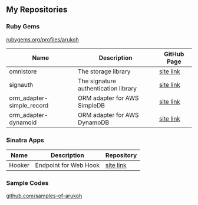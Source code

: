 ## My Repositories

### Ruby Gems
<a href="https://rubygems.org/profiles/arukoh" target="_blank">rubygems.org/profiles/arukoh</a>

| Name | Description | GitHub Page |
|------|-------------|-------------|
| omnistore | The storage library | <a href="http://arukoh.github.io/omnistore" target="_blank">site link</a> |
| signauth  | The signature authentication library | <a href="http://arukoh.github.io/signauth" target="_blank">site link</a> |
| orm_adapter-simple_record | ORM adapter for AWS SimpleDB | <a href="http://arukoh.github.io/orm_adapter-simple_record" target="_blank">site link</a> |
| orm_adapter-dynamoid | ORM adapter for AWS DynamoDB | <a href="http://arukoh.github.io/orm_adapter-dynamoid" target="_blank">site link</a> |

### Sinatra Apps

| Name | Description | Repository |
|------|-------------|-------------|
| Hooker | Endpoint for Web Hook | <a href="https://github.com/arukoh/Hooker" target="_blank">site link</a> |

### Sample Codes
<a href="https://github.com/samples-of-arukoh" target="_blank">github.com/samples-of-arukoh</a>
